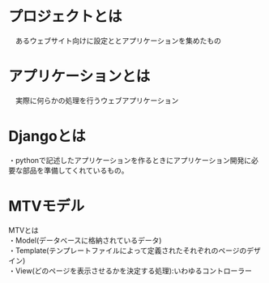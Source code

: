 # プロジェクトとは  
　あるウェブサイト向けに設定ととアプリケーションを集めたもの    

# アプリケーションとは
　実際に何らかの処理を行うウェブアプリケーション  

# Djangoとは
 ・pythonで記述したアプリケーションを作るときにアプリケーション開発に必要な部品を準備してくれているもの。  

# MTVモデル  
 MTVとは  
 ・Model(データベースに格納されているデータ)  
 ・Template(テンプレートファイルによって定義されたそれぞれのページのデザイン)  
 ・View(どのページを表示させるかを決定する処理):いわゆるコントローラー  
